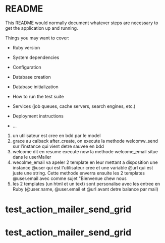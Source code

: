 # README

This README would normally document whatever steps are necessary to get the
application up and running.

Things you may want to cover:

* Ruby version

* System dependencies

* Configuration

* Database creation

* Database initialization

* How to run the test suite

* Services (job queues, cache servers, search engines, etc.)

* Deployment instructions

* ...



1. un utilisateur est cree en bdd par le model 
2. grace au calback  after_create, on execute la methode welcomw_send sur l'instance qui vient detre sauvee en bdd
3. welcome dit en resume execute now la methode welcome_email situe dans le userMailer
4. wecolme_email va apeler 2 template en leur mettant a disposition une instance @user qui est l'utilisateur cree et une variable @url qui est juste une string. Cette methode enverra ensuite les 2 templates @user.email avec comme sujet "Bienvenue chew nous
5.  les 2 templates (un html et un text) sont personalise avec les entree en Ruby (@user.name, @user.email et @url avant detre balance par mail)
# test_action_mailer_send_grid
# test_action_mailer_send_grid
